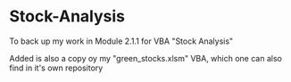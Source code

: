 # Stock-Analysis
To back up my work in Module 2.1.1 for VBA "Stock Analysis"

Added is also a copy oy my "green_stocks.xlsm" VBA, which one can also find in it's own repository 
